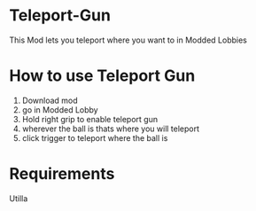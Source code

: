 # Teleport-Gun
This Mod lets you teleport where you want to in Modded Lobbies
# How to use Teleport Gun
1. Download mod
2. go in Modded Lobby
3. Hold right grip to enable teleport gun
4. wherever the ball is thats where you will teleport
5. click trigger to teleport where the ball is
# Requirements
Utilla
